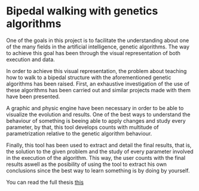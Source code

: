 # Bipedal walking with genetics algorithms
One of the goals in this project is to facilitate the understanding about one of the many fields in the artificial intelligence, genetic algorithms. The way to achieve this goal has been through the visual representation of both execution and data.

In order to achieve this visual representation, the problem about teaching how to walk to a bipedal structure with the aforementioned genetic algorithms has been raised. First, an exhaustive investigation of the use of these algorithms has been carried out and similar projects made with them have been presented.

A graphic and physic engine have been necessary in order to be able to visualize the evolution and results. One of the best ways to understand the behaviour of something is beeing able to apply changes and study every parameter, by that, this tool develops counts with multitude of parametrization relative to the genetic algorithm behaviour.

Finally, this tool has been used to extract and detail the final results, that is, the solution to the given problem and the study of every parameter involved in the execution of the algorithm. This way, the user counts with the final results aswell as the posibility of using the tool to extract his own conclusions since the best way to learn something is by doing by yourself.

You can read the full thesis [this](https://github.com/RubenRubioM/Genetic-Algorithm-TFG/blob/develop/Thesis/Thesis.pdf)
